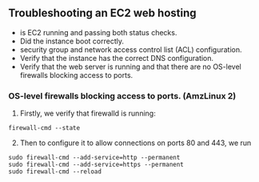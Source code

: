 ## Troubleshooting an EC2 web hosting
- is EC2 running and passing both status checks.
- Did the instance boot correctly.
- security group and network access control list (ACL) configuration.
- Verify that the instance has the correct DNS configuration.
- Verify that the web server is running and that there are no OS-level firewalls blocking access to ports.


### OS-level firewalls blocking access to ports. (AmzLinux 2)
1. Firstly, we verify that firewalld is running:
```
firewall-cmd --state
```
2. Then to configure it to allow connections on ports 80 and 443, we run
```
sudo firewall-cmd --add-service=http --permanent
sudo firewall-cmd --add-service=https --permanent
sudo firewall-cmd --reload
```